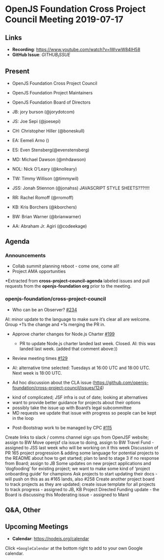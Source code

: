 # OpenJS Foundation Cross Project Council Meeting 2019-07-17

## Links

* **Recording**:  https://www.youtube.com/watch?v=IWvwW84IH58
* **GitHub Issue**: $GITHUB_ISSUE$

## Present

* OpenJS Foundation Cross Project Council
* OpenJS Foundation Project Maintainers
* OpenJS Foundation Board of Directors

* JB: jory burson (@jorydotcom)
* JS: Joe Sepi (@joesepi)
* CH: Christopher Hiller (@boneskull)
* EA: Eemeli Arno ()
* ES: Even Stensberg(@evenstensberg)
* MD: Michael Dawson (@mhdawson)
* NOL: Nick O’Leary (@knolleary)
* TW: Timmy Willison (@timmywil)
* JSS: Jonah Stiennon (@jonahss) JAVASCRIPT STYLE SHEETS???!!!!
* RR: Rachel Romoff (@rromoff)
* KB: Kris Borchers (@kborchers)
* BW: Brian Warner (@brianwarner)
* AA: Abraham Jr. Agiri (@codeekage) 

## Agenda

### Announcements

* Collab summit planning reboot - come one, come all! 
* Project AMA opportunities
 
*Extracted from **cross-project-council-agenda** labeled issues and pull requests from the **openjs-foundation org** prior to the meeting.

### openjs-foundation/cross-project-council

* Who can be an Observer? [#234](https://github.com/openjs-foundation/cross-project-council/issues/234)

AI: minor update to the language to make sure it’s clear all are welcome. Group +1’s the change and +1s merging the PR in.

* Approve charter changes for Node.js Charter [#199](https://github.com/openjs-foundation/cross-project-council/issues/199)
  * PR to update Node.js charter landed last week.  Closed.
AI: this was landed last week. (added that comment above:))

* Review meeting times [#129](https://github.com/openjs-foundation/cross-project-council/issues/129)

* AI: alternative time selected: Tuesdays at 16:00 UTC and 18:00 UTC. Next week is 18:00 UTC.

* Ad hoc discussion about the CLA issue (https://github.com/openjs-foundation/cross-project-council/issues/124)

- kind of complicated; JSF infra is out of date; looking at alternatives
- want to provide better guidance for projects about their options
- possibly take the issue up with Board’s legal subcommittee
- MD requests we update that issue with progress so people can be kept in the loop

* Post-Bootstrap work to be managed by CPC [#115](https://github.com/openjs-foundation/cross-project-council/issues/115)

Create links to slack / comms channel sign ups from OpenJSF website; assign to BW
Move openjsf cla issue to doing, assign to BW
Travel Fund - assigned to JSS last week who will be working on it this week
Discussion of PR 165 project progression & adding some language for potential projects to the README about how to get started; plan to land to stage 3 if no response from Board; assign to JB
Some updates on new project applications and ‘dogfooding’ for existing project; we want to make some kind of ‘project onboarding guide’ for champions
Ask projects to start updating their docs - will push on this as as #165 lands, also #258
Create another project board to track projects as they are updated; create issue template for all projects to track progress - assigned to JB, KB
Project Directed Funding update - the Board is discussing this 
Moderating issue - assigned to Manil

## Q&A, Other

## Upcoming Meetings

* **Calendar**: https://nodejs.org/calendar

Click `+GoogleCalendar` at the bottom right to add to your own Google calendar.


